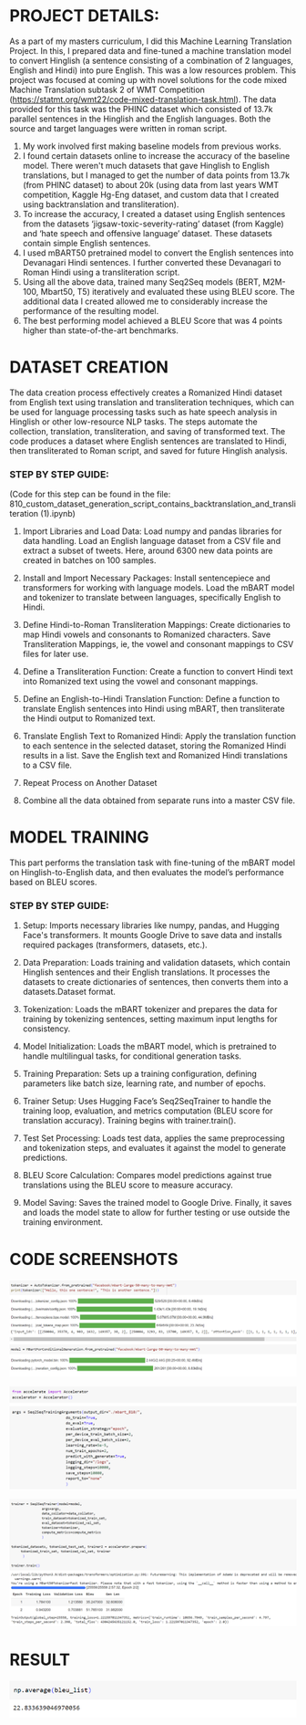# PROJECT DETAILS:

As a part of my masters curriculum, I did this Machine Learning Translation Project. 
In this, I prepared data and fine-tuned a machine translation model to convert Hinglish (a sentence consisting of a combination of 2 languages, English and Hindi) into pure English. This was a low resources problem.
This project was focused at coming up with novel solutions for the code mixed Machine Translation subtask 2 of WMT Competition (https://statmt.org/wmt22/code-mixed-translation-task.html). 
The data provided for this task was the PHINC dataset which consisted of 13.7k parallel sentences in the Hinglish and the English languages. Both the source and target languages were written in roman script.
1. My work involved first making baseline models from previous works. 
2. I found certain datasets online to increase the accuracy of the baseline model. There weren't much datasets that gave Hinglish to English translations, but I managed to get the number of data points from 13.7k (from PHINC dataset) to about 20k (using data from last years WMT competition, Kaggle Hg-Eng dataset, and custom data that I created using backtranslation and transliteration).
3. To increase the accuracy, I created a dataset using English sentences from the datasets ‘jigsaw-toxic-severity-rating’ dataset (from Kaggle) and ‘hate speech and offensive language’ dataset. These datasets contain simple English sentences.
4. I used mBART50 pretrained model to convert the English sentences into Devanagari Hindi sentences. I further converted these Devanagari to Roman Hindi using a transliteration script.
5. Using all the above data, trained many Seq2Seq models (BERT, M2M-100, Mbart50, T5) iteratively and evaluated these using BLEU score. The additional data I created allowed me to considerably increase the performance of the resulting model.
6. The best performing model achieved a BLEU Score that was 4 points higher than state-of-the-art benchmarks.

# DATASET CREATION 

The data creation process effectively creates a Romanized Hindi dataset from English text using translation and transliteration techniques, which can be used for language processing tasks such as hate speech analysis in Hinglish or other low-resource NLP tasks. The steps automate the collection, translation, transliteration, and saving of transformed text. The code produces a dataset where English sentences are translated to Hindi, then transliterated to Roman script, and saved for future Hinglish analysis.

### STEP BY STEP GUIDE:
(Code for this step can be found in the file: 810_custom_dataset_generation_script_contains_backtranslation_and_transliteration (1).ipynb)

1. Import Libraries and Load Data: Load numpy and pandas libraries for data handling. Load an English language dataset from a CSV file and extract a subset of tweets. Here, around 6300 new data points are created in batches on 100 samples.

2. Install and Import Necessary Packages: Install sentencepiece and transformers for working with language models. Load the mBART model and tokenizer to translate between languages, specifically English to Hindi.

3. Define Hindi-to-Roman Transliteration Mappings: Create dictionaries to map Hindi vowels and consonants to Romanized characters. Save Transliteration Mappings, ie, the vowel and consonant mappings to CSV files for later use.

4. Define a Transliteration Function: Create a function to convert Hindi text into Romanized text using the vowel and consonant mappings.

6. Define an English-to-Hindi Translation Function: Define a function to translate English sentences into Hindi using mBART, then transliterate the Hindi output to Romanized text.

7. Translate English Text to Romanized Hindi: Apply the translation function to each sentence in the selected dataset, storing the Romanized Hindi results in a list.
Save the English text and Romanized Hindi translations to a CSV file.

8. Repeat Process on Another Dataset

9. Combine all the data obtained from separate runs into a master CSV file.

# MODEL TRAINING

This part performs the translation task with fine-tuning of the mBART model on Hinglish-to-English data, and then evaluates the model’s performance based on BLEU scores.

### STEP BY STEP GUIDE:

1. Setup: Imports necessary libraries like numpy, pandas, and Hugging Face's transformers. It mounts Google Drive to save data and installs required packages (transformers, datasets, etc.).

2. Data Preparation: Loads training and validation datasets, which contain Hinglish sentences and their English translations. It processes the datasets to create dictionaries of sentences, then converts them into a datasets.Dataset format.

3. Tokenization: Loads the mBART tokenizer and prepares the data for training by tokenizing sentences, setting maximum input lengths for consistency.

4. Model Initialization: Loads the mBART model, which is pretrained to handle multilingual tasks, for conditional generation tasks.

5. Training Preparation: Sets up a training configuration, defining parameters like batch size, learning rate, and number of epochs.

6. Trainer Setup: Uses Hugging Face’s Seq2SeqTrainer to handle the training loop, evaluation, and metrics computation (BLEU score for translation accuracy). Training begins with trainer.train().

7. Test Set Processing: Loads test data, applies the same preprocessing and tokenization steps, and evaluates it against the model to generate predictions.

8. BLEU Score Calculation: Compares model predictions against true translations using the BLEU score to measure accuracy.

9. Model Saving: Saves the trained model to Google Drive. Finally, it saves and loads the model state to allow for further testing or use outside the training environment.

# CODE SCREENSHOTS


![Image1](810%20screenshots%20of%20code%20and%20results/pic1.png)

![Image2](810%20screenshots%20of%20code%20and%20results/pic2.png)

![Image3](810%20screenshots%20of%20code%20and%20results/pic3.png)

# RESULT

![Image4](810%20screenshots%20of%20code%20and%20results/pic4.png)




